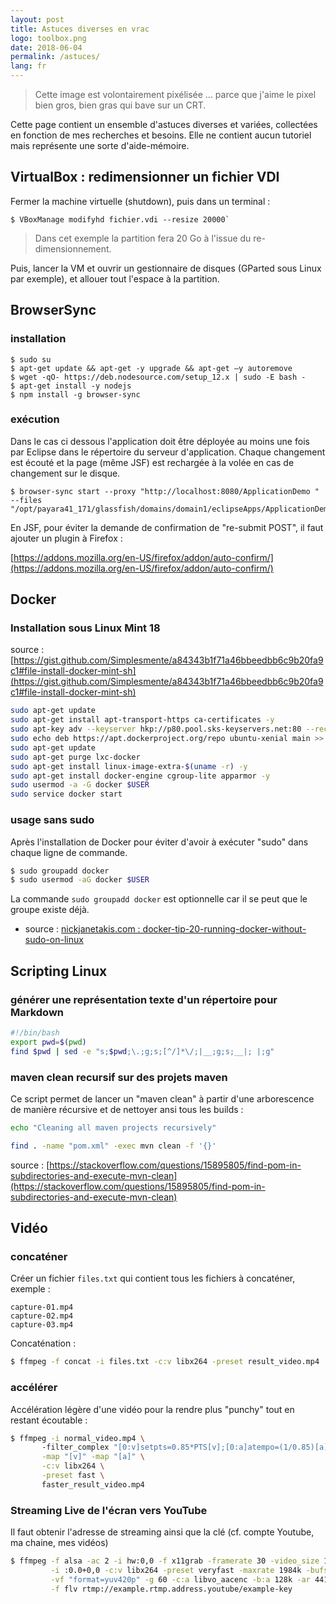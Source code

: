 ```yaml
---
layout: post
title: Astuces diverses en vrac
logo: toolbox.png
date: 2018-06-04
permalink: /astuces/
lang: fr
---
```


<div class="intro" markdown='1'>

> Cette image est volontairement pixélisée ... parce que j'aime le pixel bien gros, bien gras qui bave 
> sur un CRT.

Cette page contient un ensemble d'astuces diverses et variées, collectées en fonction de mes recherches
et besoins. Elle ne contient aucun tutoriel mais représente une sorte d'aide-mémoire.

</div>

<!--excerpt-->

## VirtualBox : redimensionner un fichier VDI

Fermer la machine virtuelle (shutdown), puis dans un terminal :

```
$ VBoxManage modifyhd fichier.vdi --resize 20000`
```

> Dans cet exemple la partition fera 20 Go à l'issue du  re-dimensionnement.

Puis, lancer la VM et ouvrir un gestionnaire de disques (GParted sous Linux par exemple), et allouer tout l'espace à la partition.

## BrowserSync

### installation

```
$ sudo su
$ apt-get update && apt-get -y upgrade && apt-get –y autoremove
$ wget -qO- https://deb.nodesource.com/setup_12.x | sudo -E bash -
$ apt-get install -y nodejs
$ npm install -g browser-sync
```

### exécution 

Dans le cas ci dessous l'application doit être déployée au moins une fois par Eclipse dans le répertoire
du serveur d'application. Chaque changement est écouté et la page (même JSF) est rechargée à la volée en 
cas de changement sur le disque.

```
$ browser-sync start --proxy "http://localhost:8080/ApplicationDemo " --files "/opt/payara41_171/glassfish/domains/domain1/eclipseApps/ApplicationDemo/**/*"
```

En JSF, pour éviter la demande de confirmation de "re-submit POST", il faut ajouter un plugin à Firefox :

[https://addons.mozilla.org/en-US/firefox/addon/auto-confirm/](https://addons.mozilla.org/en-US/firefox/addon/auto-confirm/)


## Docker

### Installation sous Linux Mint 18 

source : [https://gist.github.com/Simplesmente/a84343b1f71a46bbeedbb6c9b20fa9c1#file-install-docker-mint-sh](https://gist.github.com/Simplesmente/a84343b1f71a46bbeedbb6c9b20fa9c1#file-install-docker-mint-sh)

```bash
sudo apt-get update
sudo apt-get install apt-transport-https ca-certificates -y
sudo apt-key adv --keyserver hkp://p80.pool.sks-keyservers.net:80 --recv-keys 58118E89F3A912897C070ADBF76221572C52609D
sudo echo deb https://apt.dockerproject.org/repo ubuntu-xenial main >> /etc/apt/sources.list.d/docker.list
sudo apt-get update
sudo apt-get purge lxc-docker
sudo apt-get install linux-image-extra-$(uname -r) -y
sudo apt-get install docker-engine cgroup-lite apparmor -y
sudo usermod -a -G docker $USER
sudo service docker start
```

### usage sans sudo

Après l'installation de Docker pour éviter d'avoir à exécuter "sudo" dans chaque ligne de commande.

```bash
$ sudo groupadd docker
$ sudo usermod -aG docker $USER
```

La commande `sudo groupadd docker` est optionnelle car il se peut que le groupe existe déjà.

* source : [nickjanetakis.com : docker-tip-20-running-docker-without-sudo-on-linux](https://nickjanetakis.com/blog/docker-tip-20-running-docker-without-sudo-on-linux)

## Scripting Linux

### générer une représentation texte d'un répertoire pour Markdown

```bash
#!/bin/bash
export pwd=$(pwd)
find $pwd | sed -e "s;$pwd;\.;g;s;[^/]*\/;|__;g;s;__|; |;g"
```

### maven clean recursif sur des projets maven

Ce script permet de lancer un "maven clean" à partir d'une arborescence de manière récursive et 
de nettoyer ansi tous les builds :

```bash
echo "Cleaning all maven projects recursively"

find . -name "pom.xml" -exec mvn clean -f '{}'
```

source : [https://stackoverflow.com/questions/15895805/find-pom-in-subdirectories-and-execute-mvn-clean](https://stackoverflow.com/questions/15895805/find-pom-in-subdirectories-and-execute-mvn-clean)

## Vidéo

### concaténer

Créer un fichier `files.txt` qui contient tous les fichiers à concaténer, exemple :

```
capture-01.mp4
capture-02.mp4
capture-03.mp4
```

Concaténation :

```bash
$ ffmpeg -f concat -i files.txt -c:v libx264 -preset result_video.mp4
```

### accélérer

Accélération légère d'une vidéo pour la rendre plus "punchy" tout en restant écoutable :

```bash
$ ffmpeg -i normal_video.mp4 \ 
       -filter_complex "[0:v]setpts=0.85*PTS[v];[0:a]atempo=(1/0.85)[a]" \
       -map "[v]" -map "[a]" \
       -c:v libx264 \
       -preset fast \
       faster_result_video.mp4
```

### Streaming Live de l'écran vers YouTube

Il faut obtenir l'adresse de streaming ainsi que la clé (cf. compte Youtube, ma chaine, mes vidéos)

```bash
$ ffmpeg -f alsa -ac 2 -i hw:0,0 -f x11grab -framerate 30 -video_size 1280x720 \
         -i :0.0+0,0 -c:v libx264 -preset veryfast -maxrate 1984k -bufsize 3968k \
         -vf "format=yuv420p" -g 60 -c:a libvo_aacenc -b:a 128k -ar 44100 \
         -f flv rtmp://example.rtmp.address.youtube/example-key
```
